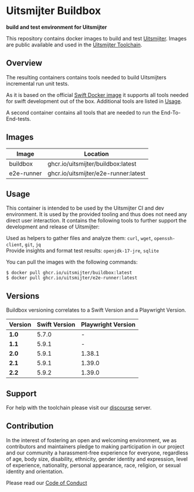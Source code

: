 # Uitsmijter Buildbox

**build and test environment for Uitsmijter**

This repository contains docker images to build and 
test [Uitsmijter](https://github.com/uitsmijter/Uitsmijter). Images are public available and 
used in the [Uitsmijter Toolchain](https://docs.uitsmijter.io/contribution/tooling/).

## Overview

The resulting containers contains tools needed to build Uitsmijters incremental run unit tests.

As it is based on the official [Swift Docker image](https://hub.docker.com/_/swift) it supports all tools needed for swift development out of the box.
Additional tools are listed in [Usage](#Usage).

A second container contains all tools that are needed to run the End-To-End-tests.

## Images

| Image      | Location                             |
|------------|--------------------------------------|
| buildbox   | ghcr.io/uitsmijter/buildbox:latest   |
| e2e-runner | ghcr.io/uitsmijter/e2e-runner:latest |

## Usage

This container is intended to be used by the Uitsmijter CI and dev environment.
It is used by the provided tooling and thus does not need any direct user interaction.
It contains the following tools to further support the development and release of Uitsmijter:

Used as helpers to gather files and analyze them: `curl`, `wget`, `openssh-client`, `git`, `jq`  
Provide insights and format test results: `openjdk-17-jre`, `sqlite`

You can pull the images with the following commands: 
```shell
$ docker pull ghcr.io/uitsmijter/buildbox:latest
$ docker pull ghcr.io/uitsmijter/e2e-runner:latest
```

## Versions
Buildbox versioning correlates to a Swift Version and a Playwright Version. 

| Version | Swift Version | Playwright Version  |
|---------|---------------|---------------------|
| **1.0** | 5.7.0         | -                   |
| **1.1** | 5.9.1         | -                   |
| **2.0** | 5.9.1         | 1.38.1              |
| **2.1** | 5.9.1         | 1.39.0              |
| **2.2** | 5.9.2         | 1.39.0              |

## Support
For help with the toolchain please visit our [discourse](https://discourse.uitsmijter.io) server.

## Contribution

In the interest of fostering an open and welcoming environment, we as contributors and
maintainers pledge to making participation in our project and our community a
harassment-free experience for everyone, regardless of age, body size, disability,
ethnicity, gender identity and expression, level of experience, nationality, personal
appearance, race, religion, or sexual identity and orientation.

Please read our [Code of Conduct](https://docs.uitsmijter.io/contribution/codeofconduct/)
